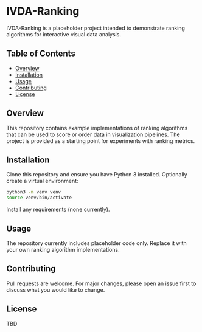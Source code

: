 # IVDA-Ranking

IVDA-Ranking is a placeholder project intended to demonstrate ranking algorithms for interactive visual data analysis.

## Table of Contents
- [Overview](#overview)
- [Installation](#installation)
- [Usage](#usage)
- [Contributing](#contributing)
- [License](#license)

## Overview
This repository contains example implementations of ranking algorithms that can be used to score or order data in visualization pipelines. The project is provided as a starting point for experiments with ranking metrics.

## Installation
Clone this repository and ensure you have Python 3 installed. Optionally create a virtual environment:
```bash
python3 -m venv venv
source venv/bin/activate
```
Install any requirements (none currently).

## Usage
The repository currently includes placeholder code only. Replace it with your own ranking algorithm implementations.

## Contributing
Pull requests are welcome. For major changes, please open an issue first to discuss what you would like to change.

## License
TBD
